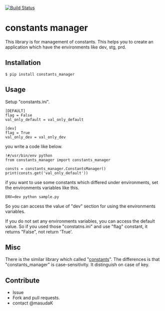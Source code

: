 [![Build Status](https://travis-ci.org/masudaK/constants_manager.svg)](https://travis-ci.org/masudaK/constants_manager)


# constants manager
This library is for management of constants.
This helps you to create an application which have the environments like dev, stg, prd.


## Installation
```
$ pip install constants_manager
```

## Usage
Setup "constants.ini".

```
[DEFAULT]
flag = False
val_only_default = val_only_default

[dev]
flag = True
val_only_dev = val_only_dev

```

you write a code like below.



```
!#/usr/bin/env python
from constants_manager import constants_manager

consts = constants_manager.ConstantsManager()
print(consts.get('val_only_default'))
```

if you want to use some constants which differed under environments, set the environments variables like this.

```
ENV=dev python sample.py
```

So you can access the value of "dev" section for using the environments variables.

If you do not set any environments variables, you can access the default value.
So if you used those "constatns.ini" and use "flag" constant, it returns "False", not return 'True'.


## Misc
There is the similar library which called "[constants](https://pypi.python.org/pypi/constants)".
The differences is that "constants_manager" is case-sensitivity. It distinguish on case of key.


## Contribute
- Issue
- Fork and pull requests. 
- contact @masudaK

